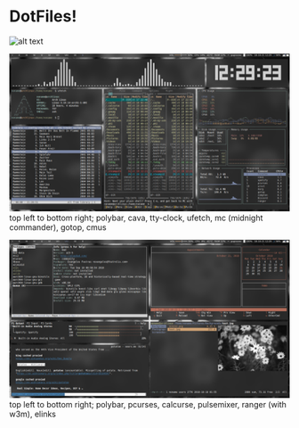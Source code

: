 # DotFiles!
![alt text](https://raw.githubusercontent.com/smyjpmu/DotFiles/master/2019-01-17_23-32-44.png)

![alt text](https://raw.githubusercontent.com/Im-Nameless/DotFiles/master/2018-10-21_12-29-23.png)
top left to bottom right; polybar, cava, tty-clock, ufetch, mc (midnight commander), gotop, cmus

![alt text](https://raw.githubusercontent.com/Im-Nameless/DotFiles/master/2018-10-21_12-29-57.png)
top left to bottom right; polybar, pcurses, calcurse, pulsemixer, ranger (with w3m), elinks
